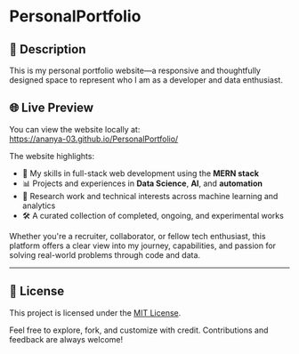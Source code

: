 # PersonalPortfolio

## 📄 Description

This is my personal portfolio website—a responsive and thoughtfully designed space to represent who I am as a developer and data enthusiast.

## 🌐 Live Preview

You can view the website locally at:  
https://ananya-03.github.io/PersonalPortfolio/  

The website highlights:

- 🚀 My skills in full-stack web development using the **MERN stack**
- 📊 Projects and experiences in **Data Science**, **AI**, and **automation**
- 🧠 Research work and technical interests across machine learning and analytics
- 🛠️ A curated collection of completed, ongoing, and experimental works

Whether you're a recruiter, collaborator, or fellow tech enthusiast, this platform offers a clear view into my journey, capabilities, and passion for solving real-world problems through code and data.

---

## 📜 License

This project is licensed under the [MIT License](LICENSE).

Feel free to explore, fork, and customize with credit. Contributions and feedback are always welcome!
